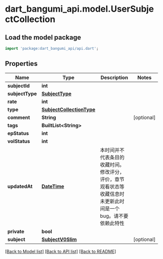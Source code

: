 # dart_bangumi_api.model.UserSubjectCollection

## Load the model package
```dart
import 'package:dart_bangumi_api/api.dart';
```

## Properties
Name | Type | Description | Notes
------------ | ------------- | ------------- | -------------
**subjectId** | **int** |  | 
**subjectType** | [**SubjectType**](SubjectType.md) |  | 
**rate** | **int** |  | 
**type** | [**SubjectCollectionType**](SubjectCollectionType.md) |  | 
**comment** | **String** |  | [optional] 
**tags** | **BuiltList&lt;String&gt;** |  | 
**epStatus** | **int** |  | 
**volStatus** | **int** |  | 
**updatedAt** | [**DateTime**](DateTime.md) | 本时间并不代表条目的收藏时间。修改评分，评价，章节观看状态等收藏信息时未更新此时间是一个 bug。请不要依赖此特性 | 
**private** | **bool** |  | 
**subject** | [**SubjectV0Slim**](SubjectV0Slim.md) |  | [optional] 

[[Back to Model list]](../README.md#documentation-for-models) [[Back to API list]](../README.md#documentation-for-api-endpoints) [[Back to README]](../README.md)



